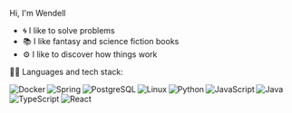 Hi, I'm Wendell

- 🌀️ I like to solve problems 
- 📚️ I like fantasy and science fiction books 
- ⚙️ I like to discover how things work

👨‍💻️ Languages and tech stack:

[<img align="left" alt="Docker" src="https://camo.githubusercontent.com/491ff5812e42ad2eb2a853b50a3a9c7ae65c63e0060b28446f49d8fe86a75e24/68747470733a2f2f696d672e736869656c64732e696f2f62616467652f2d446f636b65722d6666663f266c6f676f3d446f636b6572" />][github]
[<img align="left" alt="Spring" src="https://camo.githubusercontent.com/5f80eafcf0ce19f9ab9a7f567205ddc53435f466a4d17bd5f8a1020e7f413a04/68747470733a2f2f696d672e736869656c64732e696f2f62616467652f2d537072696e672d6666663f266c6f676f3d537072696e67" />][github]
[<img align="left" alt="PostgreSQL" src="https://camo.githubusercontent.com/4dee248f121f73a20867e7eb2155246dfb99db185e2b4e0e28650defca375000/68747470733a2f2f696d672e736869656c64732e696f2f62616467652f2d506f737467726553514c2d6666663f266c6f676f3d506f737467726553514c266c6f676f436f6c6f723d333336373931" />][github]
[<img align="left" alt="Linux" src="https://camo.githubusercontent.com/f7d8eea612e2cab0b733837fe805cd2bab61eb0f465f3ba955bdd95439114f4e/68747470733a2f2f696d672e736869656c64732e696f2f62616467652f2d4c696e75782d6666663f266c6f676f3d6c696e7578266c6f676f436f6c6f723d303030" />][github]
[<img align="left" alt="Python" src="https://camo.githubusercontent.com/82520fe304fb51ce112f0471d9263ff83f9b26325ce4648314296a90fda06bff/68747470733a2f2f696d672e736869656c64732e696f2f62616467652f2d507974686f6e2d6666663f266c6f676f3d707974686f6e" />][github]
[<img align="left" alt="JavaScript" src="https://camo.githubusercontent.com/47941476ba7e8387565cf0d9898c11da312781c2b4fc4314477f192632d5dad4/68747470733a2f2f696d672e736869656c64732e696f2f62616467652f2d4a6176615363726970742d6666663f266c6f676f3d4a617661536372697074266c6f676f436f6c6f723d646463353038" />][github]
[<img align="left" alt="Java" src="https://camo.githubusercontent.com/4ce1520d212650339701271fff0cff41f3b328982e7c200507423ba621bdb3d1/68747470733a2f2f696d672e736869656c64732e696f2f62616467652f2d4a6176612d6666663f266c6f676f3d4a617661266c6f676f436f6c6f723d303037333936" />][github]
[<img align="left" alt="TypeScript" src="https://camo.githubusercontent.com/1801e217aae3b154da763c0162358246d573319ee2d606d6e83145bc8b861a3c/68747470733a2f2f696d672e736869656c64732e696f2f62616467652f2d547970655363726970742d6666663f266c6f676f3d54797065536372697074266c6f676f436f6c6f723d303037414343" />][github]
[<img align="left" alt="React" src="https://camo.githubusercontent.com/add401f6b6c36c9de13e084e6a00d7399d2d7b0abb3c970449843611b28ac231/68747470733a2f2f696d672e736869656c64732e696f2f62616467652f2d52656163742d6666663f266c6f676f3d5265616374" />][github]


[github]: https://github.com/wen-dell